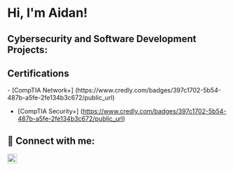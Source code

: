 <h1>Hi, I'm Aidan!</h1>

<h2> Cybersecurity and Software Development Projects:</h2>

<h2>Certifications</h2>
- [CompTIA Network+] (https://www.credly.com/badges/397c1702-5b54-487b-a5fe-2fe134b3c672/public_url)

- [CompTIA Security+] (https://www.credly.com/badges/397c1702-5b54-487b-a5fe-2fe134b3c672/public_url)

<h2> 🤳 Connect with me:</h2>

[<img align="left" alt="AidanLeary | LinkedIn" width="22px" src="https://cdn.jsdelivr.net/npm/simple-icons@v3/icons/linkedin.svg" />][linkedin]


[linkedin]: https://www.linkedin.com/in/aidan-leary-/

<!--
**joshmadakor1/joshmadakor1** is a ✨ _special_ ✨ repository because its `README.md` (this file) appears on your GitHub profile.

Here are some ideas to get you started:

- 🔭 I’m currently working on ...
- 🌱 I’m currently learning ...
- 👯 I’m looking to collaborate on ...
- 🤔 I’m looking for help with ...
- 💬 Ask me about ...
- 📫 How to reach me: ...
- 😄 Pronouns: ...
- ⚡ Fun fact: ...
-->
